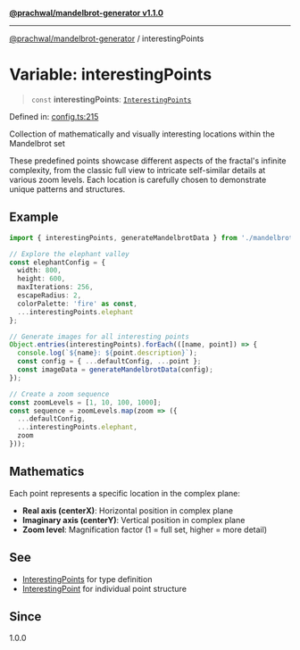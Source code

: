 [**@prachwal/mandelbrot-generator v1.1.0**](../README.md)

***

[@prachwal/mandelbrot-generator](../globals.md) / interestingPoints

# Variable: interestingPoints

> `const` **interestingPoints**: [`InterestingPoints`](../interfaces/InterestingPoints.md)

Defined in: [config.ts:215](https://github.com/prachwal/mandelbrot-generator/blob/5b5c3b49b15f9fe9f6b376b7b3d8c1d326229805/src/config.ts#L215)

Collection of mathematically and visually interesting locations within the Mandelbrot set

These predefined points showcase different aspects of the fractal's infinite complexity,
from the classic full view to intricate self-similar details at various zoom levels.
Each location is carefully chosen to demonstrate unique patterns and structures.

## Example

```typescript
import { interestingPoints, generateMandelbrotData } from './mandelbrot.js';

// Explore the elephant valley
const elephantConfig = {
  width: 800,
  height: 600,
  maxIterations: 256,
  escapeRadius: 2,
  colorPalette: 'fire' as const,
  ...interestingPoints.elephant
};

// Generate images for all interesting points
Object.entries(interestingPoints).forEach(([name, point]) => {
  console.log(`${name}: ${point.description}`);
  const config = { ...defaultConfig, ...point };
  const imageData = generateMandelbrotData(config);
});

// Create a zoom sequence
const zoomLevels = [1, 10, 100, 1000];
const sequence = zoomLevels.map(zoom => ({
  ...defaultConfig,
  ...interestingPoints.elephant,
  zoom
}));
```

## Mathematics

Each point represents a specific location in the complex plane:
- **Real axis (centerX)**: Horizontal position in complex plane
- **Imaginary axis (centerY)**: Vertical position in complex plane  
- **Zoom level**: Magnification factor (1 = full set, higher = more detail)

## See

 - [InterestingPoints](../interfaces/InterestingPoints.md) for type definition
 - [InterestingPoint](../interfaces/InterestingPoint.md) for individual point structure

## Since

1.0.0
